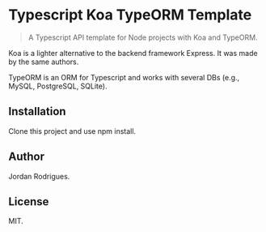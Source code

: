 # Typescript Koa TypeORM Template

> A Typescript API template for Node projects with Koa and TypeORM.

Koa is a lighter alternative to the backend framework Express. It was made by the same authors.

TypeORM is an ORM for Typescript and works with several DBs (e.g., MySQL, PostgreSQL, SQLite).

## Installation

Clone this project and use npm install.

## Author

Jordan Rodrigues.

## License

MIT.
